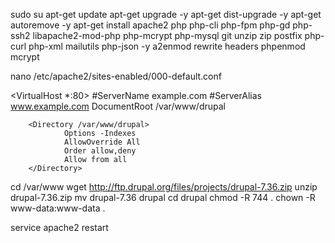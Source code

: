 sudo su
apt-get update
apt-get upgrade -y
apt-get dist-upgrade -y
apt-get autoremove -y
apt-get install apache2 php php-cli php-fpm php-gd php-ssh2 libapache2-mod-php php-mcrypt php-mysql git unzip zip postfix php-curl php-xml mailutils php-json -y
a2enmod rewrite headers
phpenmod mcrypt

nano /etc/apache2/sites-enabled/000-default.conf

<VirtualHost *:80>
        #ServerName example.com
        #ServerAlias www.example.com
        DocumentRoot /var/www/drupal

        <Directory /var/www/drupal>
                Options -Indexes
                AllowOverride All
                Order allow,deny
                Allow from all
        </Directory>
</VirtualHost>

cd /var/www
wget http://ftp.drupal.org/files/projects/drupal-7.36.zip
unzip drupal-7.36.zip
mv drupal-7.36 drupal
cd drupal
chmod -R 744 .
chown -R www-data:www-data .

service apache2 restart
